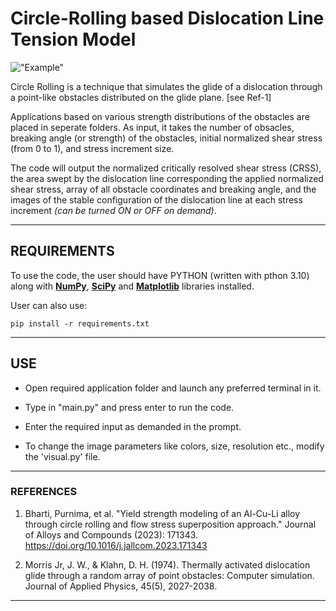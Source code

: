 
# **Circle-Rolling based Dislocation Line Tension Model**

!["Example"](resources/dislocation_progress.gif)

Circle Rolling is a technique that simulates the glide of a dislocation
through a point-like obstacles distributed on the glide plane. [see Ref-1]

Applications based on various strength distributions of the obstacles are
placed in seperate folders. As input, it takes the number of obsacles, breaking angle (or strength)
of the obstacles, initial normalized shear stress (from 0 to 1), and stress increment size.

The code will output the normalized critically resolved shear stress (CRSS), the area swept
by the dislocation line corresponding the applied normalized shear stress, array of all obstacle coordinates and breaking angle, and the images of the stable configuration of the dislocation line at each stress increment *(can be turned ON or OFF on demand)*.

---

## **REQUIREMENTS**

To use the code, the user should have PYTHON (written with pthon 3.10) along with **[NumPy](https://numpy.org/install/)**, **[SciPy](https://scipy.org/)** and **[Matplotlib](https://matplotlib.org/stable/users/installing/index.html)** libraries installed.

User can also use:

    pip install -r requirements.txt

---

## **USE**

- Open required application folder and launch any preferred terminal in it.
- Type in "main.py" and press enter to run the code.
- Enter the required input as demanded in the prompt.

- To change the image parameters like colors, size, resolution etc., modify the 'visual.py' file.

---

### **REFERENCES**

1) Bharti, Purnima, et al. "Yield strength modeling of an Al-Cu-Li alloy through circle rolling
and flow stress superposition approach." Journal of Alloys and Compounds (2023): 171343. https://doi.org/10.1016/j.jallcom.2023.171343

2) Morris Jr, J. W., & Klahn, D. H. (1974). Thermally activated dislocation glide through a
random array of point obstacles: Computer simulation. Journal of Applied Physics, 45(5), 2027-2038.

---
